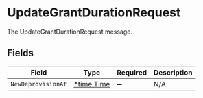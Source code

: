 # UpdateGrantDurationRequest

The UpdateGrantDurationRequest message.


## Fields

| Field                                      | Type                                       | Required                                   | Description                                |
| ------------------------------------------ | ------------------------------------------ | ------------------------------------------ | ------------------------------------------ |
| `NewDeprovisionAt`                         | [*time.Time](https://pkg.go.dev/time#Time) | :heavy_minus_sign:                         | N/A                                        |